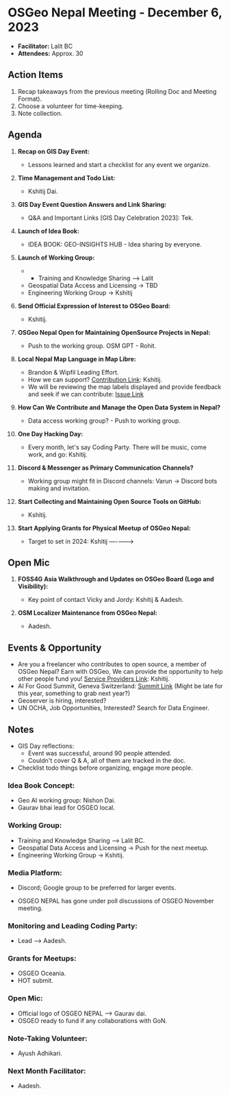 # OSGeo Nepal Meeting - December 6, 2023

- **Facilitator:** Lalit BC
- **Attendees:** Approx. 30

## Action Items

1. Recap takeaways from the previous meeting (Rolling Doc and Meeting Format).
2. Choose a volunteer for time-keeping.
3. Note collection.

## Agenda

1. **Recap on GIS Day Event:**
   - Lessons learned and start a checklist for any event we organize.

2. **Time Management and Todo List:**
   - Kshitij Dai.

3. **GIS Day Event Question Answers and Link Sharing:**
   - Q&A and Important Links [GIS Day Celebration 2023]: Tek.

4. **Launch of Idea Book:**
   - IDEA BOOK: GEO-INSIGHTS HUB - Idea sharing by everyone.

5. **Launch of Working Group:**
   - - Training and Knowledge Sharing —> Lalit
   - Geospatial Data Access and Licensing -> TBD
   - Engineering Working Group -> Kshitij

6. **Send Official Expression of Interest to OSGeo Board:**
   - Kshitij.

7. **OSGeo Nepal Open for Maintaining OpenSource Projects in Nepal:**
   - Push to the working group. OSM GPT - Rohit.

8. **Local Nepal Map Language in Map Libre:**
   - Brandon & Wipfil Leading Effort.
   - How we can support? [Contribution Link](https://github.com/wipfli/nepali-map-labels): Kshitij.
   - We will be reviewing the map labels displayed and provide feedback and seek if we can contribute: [Issue Link](https://github.com/osgeonepal/RollingConvo/issues/4)

9. **How Can We Contribute and Manage the Open Data System in Nepal?**
   - Data access working group? - Push to working group.

10. **One Day Hacking Day:**
    - Every month, let's say Coding Party. There will be music, come work, and go: Kshitij.

11. **Discord & Messenger as Primary Communication Channels?**
    - Working group might fit in Discord channels: Varun → Discord bots making and invitation.

12. **Start Collecting and Maintaining Open Source Tools on GitHub:**
    - Kshitij.

13. **Start Applying Grants for Physical Meetup of OSGeo Nepal:**
    - Target to set in 2024: Kshitij —---->

## Open Mic

1. **FOSS4G Asia Walkthrough and Updates on OSGeo Board (Logo and Visibility):**
   - Key point of contact Vicky and Jordy: Kshitij & Aadesh.

2. **OSM Localizer Maintenance from OSGeo Nepal:**
   - Aadesh.

## Events & Opportunity

- Are you a freelancer who contributes to open source, a member of OSGeo Nepal? Earn with OSGeo, We can provide the opportunity to help other people fund you! [Service Providers Link](https://www.osgeo.org/service-providers/): Kshitij.
- AI For Good Summit, Geneva Switzerland: [Summit Link](https://aiforgood.itu.int/summit23/) (Might be late for this year, something to grab next year?)
- Geoserver is hiring, interested?
- UN OCHA, Job Opportunities, Interested? Search for Data Engineer.

## Notes

- GIS Day reflections:
  - Event was successful, around 90 people attended.
  - Couldn't cover Q & A, all of them are tracked in the doc.
- Checklist todo things before organizing, engage more people.

### Idea Book Concept:

- Geo AI working group: Nishon Dai.
- Gaurav bhai lead for OSGEO local.

### Working Group:

- Training and Knowledge Sharing —> Lalit BC.
- Geospatial Data Access and Licensing -> Push for the next meetup.
- Engineering Working Group -> Kshitij.

### Media Platform:

- Discord; Google group to be preferred for larger events.

- OSGEO NEPAL has gone under poll discussions of OSGEO November meeting.

### Monitoring and Leading Coding Party:

- Lead —> Aadesh.

### Grants for Meetups:

- OSGEO Oceania.
- HOT submit.

### Open Mic:

- Official logo of OSGEO NEPAL —> Gaurav dai.
- OSGEO ready to fund if any collaborations with GoN.

### Note-Taking Volunteer:

- Ayush Adhikari.

### Next Month Facilitator:

- Aadesh.
